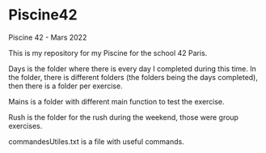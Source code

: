 # Piscine42
Piscine 42 - Mars 2022

This is my repository for my Piscine for the school 42 Paris.

Days is the folder where there is every day I completed during this time. In the folder, there is different folders (the folders being the days completed), then there is a folder per exercise.

Mains is a folder with different main function to test the exercise.

Rush is the folder for the rush during the weekend, those were group exercises.

commandesUtiles.txt is a file with useful commands.
